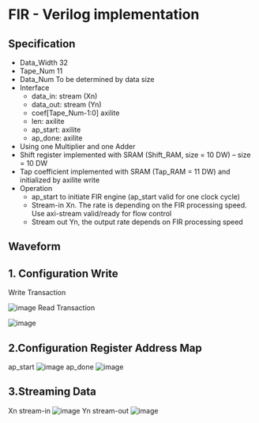 # FIR - Verilog implementation
## Specification
* Data_Width 32
* Tape_Num 11
* Data_Num To be determined by data size
* Interface
  - data_in: stream (Xn)
  - data_out: stream (Yn)
  - coef[Tape_Num-1:0] axilite
  - len: axilite
  - ap_start: axilite
  - ap_done: axilite
* Using one Multiplier and one Adder
* Shift register implemented with SRAM (Shift_RAM, size = 10 DW) – size = 10 DW
* Tap coefficient implemented with SRAM (Tap_RAM = 11 DW) and initialized by axilite write
* Operation
  - ap_start to initiate FIR engine (ap_start valid for one clock cycle)
  - Stream-in Xn. The rate is depending on the FIR processing speed. Use axi-stream valid/ready for flow control
  - Stream out Yn, the output rate depends on FIR processing speed
## Waveform
## 1. Configuration Write
Write Transaction

![image](https://github.com/zeus950068/SOC_Lab/blob/main/soc_lab3_fir/coefficient%20program.png)
Read Transaction

![image](https://github.com/zeus950068/SOC_Lab/blob/main/soc_lab3_fir/Coefficient%20Read%20back.png)

## 2.Configuration Register Address Map
ap_start
![image](https://github.com/zeus950068/SOC_Lab/blob/main/soc_lab3_fir/ap_start.png)
ap_done
![image](https://github.com/zeus950068/SOC_Lab/blob/main/soc_lab3_fir/ap_done.png)

## 3.Streaming Data
Xn stream-in
![image](https://github.com/zeus950068/SOC_Lab/blob/main/soc_lab3_fir/Xn%20stream-in.png)
Yn stream-out
![image](https://github.com/zeus950068/SOC_Lab/blob/main/soc_lab3_fir/Yn%20streaom-out.png)

